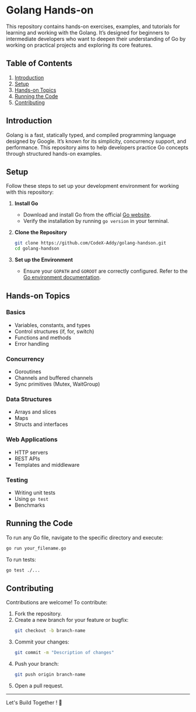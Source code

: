 # Golang Hands-on

This repository contains hands-on exercises, examples, and tutorials for learning and working with the Golang. It’s designed for beginners to intermediate developers who want to deepen their understanding of Go by working on practical projects and exploring its core features.

## Table of Contents

1. [Introduction](#introduction)
2. [Setup](#setup)
3. [Hands-on Topics](#hands-on-topics)
4. [Running the Code](#running-the-code)
5. [Contributing](#contributing)


## Introduction
Golang is a fast, statically typed, and compiled programming language designed by Google. It’s known for its simplicity, concurrency support, and performance. This repository aims to help developers practice Go concepts through structured hands-on examples.

## Setup

Follow these steps to set up your development environment for working with this repository:

1. **Install Go**
   - Download and install Go from the official [Go website](https://golang.org/dl/).
   - Verify the installation by running `go version` in your terminal.

2. **Clone the Repository**
   ```bash
   git clone https://github.com/CodeX-Addy/golang-handson.git
   cd golang-handson
   ```

3. **Set up the Environment**
   - Ensure your `GOPATH` and `GOROOT` are correctly configured. Refer to the [Go environment documentation](https://golang.org/doc/gopath_code.html).

## Hands-on Topics

### Basics
- Variables, constants, and types
- Control structures (if, for, switch)
- Functions and methods
- Error handling

### Concurrency
- Goroutines
- Channels and buffered channels
- Sync primitives (Mutex, WaitGroup)

### Data Structures
- Arrays and slices
- Maps
- Structs and interfaces

### Web Applications
- HTTP servers
- REST APIs
- Templates and middleware

### Testing
- Writing unit tests
- Using `go test`
- Benchmarks

## Running the Code

To run any Go file, navigate to the specific directory and execute:

```bash
go run your_filename.go
```

To run tests:

```bash
go test ./...
```

## Contributing

Contributions are welcome! To contribute:

1. Fork the repository.
2. Create a new branch for your feature or bugfix:
   ```bash
   git checkout -b branch-name
   ```
3. Commit your changes:
   ```bash
   git commit -m "Description of changes"
   ```
4. Push your branch:
   ```bash
   git push origin branch-name
   ```
5. Open a pull request.


---

Let's Build Together ! :rocket:
